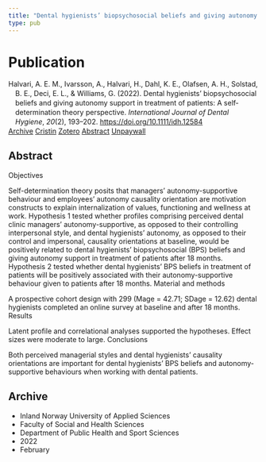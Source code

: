 ```yaml
---
title: "Dental hygienists’ biopsychosocial beliefs and giving autonomy support in treatment of patients: A self‐determination theory perspective"
type: pub
---
```

<h1>Publication</h1>
<article id="csl-bib-container-RB7F9PDD" class="csl-bib-container">
  <div class="csl-bib-body" style="line-height: 1.35; padding-left: 1em; text-indent:-1em;">
  <div class="csl-entry">Halvari, A. E. M., Ivarsson, A., Halvari, H., Dahl, K. E., Olafsen, A. H., Solstad, B. E., Deci, E. L., &amp; Williams, G. (2022). Dental hygienists&#x2019; biopsychosocial beliefs and giving autonomy support in treatment of patients: A self&#x2010;determination theory perspective. <i>International Journal of Dental Hygiene</i>, <i>20</i>(2), 193&#x2013;202. <a href="https://doi.org/10.1111/idh.12584">https://doi.org/10.1111/idh.12584</a></div>
</div>
  <div class="csl-bib-buttons">
    <a href="#taxonomy-article-RB7F9PDD" class="csl-bib-button">Archive</a>
    <a href="https://app.cristin.no/results/show.jsf?id=2005338" alt="Cristin URL" class="csl-bib-button">Cristin</a>
    <a href="http://zotero.org/groups/5022929/items/RB7F9PDD" alt="Zotero URL" class="csl-bib-button">Zotero</a>
    <a href="#abstract-article-RB7F9PDD" class="csl-bib-button">Abstract</a>
    <a href="https://onlinelibrary.wiley.com/doi/pdfdirect/10.1111/idh.12584" class="csl-bib-button">Unpaywall</a>
  </div>
  <div id="csl-bib-meta-container-RB7F9PDD"></div>
</article>
<div id="csl-bib-meta-RB7F9PDD" class="csl-bib-meta">
  <article id="abstract-article-RB7F9PDD" class="abstract-article">
    <h1>Abstract</h1>
    Objectives 
 
Self-determination theory posits that managers’ autonomy-supportive behaviour and employees’ autonomy causality orientation are motivation constructs to explain internalization of values, functioning and wellness at work. Hypothesis 1 tested whether profiles comprising perceived dental clinic managers’ autonomy-supportive, as opposed to their controlling interpersonal style, and dental hygienists’ autonomy, as opposed to their control and impersonal, causality orientations at baseline, would be positively related to dental hygienists’ biopsychosocial (BPS) beliefs and giving autonomy support in treatment of patients after 18 months. Hypothesis 2 tested whether dental hygienists’ BPS beliefs in treatment of patients will be positively associated with their autonomy-supportive behaviour given to patients after 18 months. 
Material and methods 
 
A prospective cohort design with 299 (Mage = 42.71; SDage = 12.62) dental hygienists completed an online survey at baseline and after 18 months. 
Results 
 
Latent profile and correlational analyses supported the hypotheses. Effect sizes were moderate to large. 
Conclusions 
 
Both perceived managerial styles and dental hygienists’ causality orientations are important for dental hygienists’ BPS beliefs and autonomy-supportive behaviours when working with dental patients.
  </article>
  <article id="taxonomy-article-RB7F9PDD" class="taxonomy-article">
    <h1>Archive</h1>
    <ul>
      <li>Inland Norway University of Applied Sciences</li>
      <li>Faculty of Social and Health Sciences</li>
      <li>Department of Public Health and Sport Sciences</li>
      <li>2022</li>
      <li>February</li>
    </ul>
  </article>
</div>
